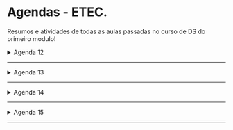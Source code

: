# Agendas - ETEC. 

Resumos e atividades de todas as aulas passadas no curso de DS do primeiro modulo!
<br>

<details>
<summary>Agenda 12</summary>
<ul>
Introdução ao HTML
  
| [Atividade](https://github.com/astrelatte/ETEC_dsi_/tree/main/Agenda12) |
| ----------------------- |

</ul>
</details>

---

<details>
<summary>Agenda 13</summary>
<ul>
HTML
  
| [Atividade](https://github.com/astrelatte/ETEC_dsi_/tree/main/Agenda13) |
| ----------------------- |

</ul>
</details>

---

<details>
<summary>Agenda 14</summary>
<ul>
HTML
  
| [Atividade](#) |
| ----------------------- |

</ul>
</details>

---

<details>
<summary>Agenda 15</summary>
<ul>
HTML
  
| [Atividade](https://github.com/astrelatte/ETEC_dsi_/tree/main/Agenda15) |
| ----------------------- |

</ul>
</details>

---









